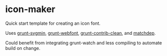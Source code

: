 # icon-maker
Quick start template for creating an icon font.

Uses [grunt-svgmin](https://github.com/sindresorhus/grunt-svgmin), [grunt-webfont](https://github.com/sapegin/grunt-webfont), [grunt-contrib-clean](https://github.com/gruntjs/grunt-contrib-clean), and [matchdep](https://www.npmjs.com/package/matchdep).

Could benefit from integrating grunt-watch and less compiling to automate build on change.
